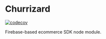 # Churrizard

[![codecov](https://codecov.io/gh/tomasvotava/churrizard/graph/badge.svg?token=zNq4smewwJ)](https://codecov.io/gh/tomasvotava/churrizard)

Firebase-based ecommerce SDK node module.
